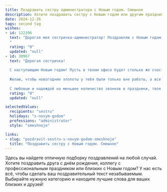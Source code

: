 ```yaml
---
title: Поздравить сестру администратора с Новым годом. Смешное
description: Хотите поздравить сестру с Новым годом или другим праздником? Наш ИИ создаст незабываемое поздравление, а вы обязательно выделитесь среди других.  
date: 2024-12-26
tags: second tag
wishes:
- id: 122396
  text: "Дорогая моя сестричка-администратор! Поздравляю с Новым годом! Пусть в твоем рабочем графике в этом году будет больше свободных окошек, а на столе – меньше бумажек (ну, разве что с премией!).  Желаю, чтобы все твои \"клиенты\" (даже самые вредные!)  в этом году были исключительно милыми и пушистыми, а твой отпуск был таким длинным, что заставит завидовать даже самого ленивого кота!  С Новым годом!
  "
  rating: "0"
  updated: "null"
- id: 30967
  text: "Дорогая сестричка!
  
  С наступающим Новым годом! Пусть в твоем офисе будет столько же счастья, сколько бумаг на твоем столе, а клиенты пусть всегда будут в хорошем настроении — как будто видели, что ты сегодня на необъятном праздничном угощении!
  
  Желаю, чтобы новогодние хлопоты у тебя были только вне работы, а все трудности самосохранились после того, как ты нажмешь на кнопку \"отпуск\". Пусть в новом году все твои задачи решаются так же быстро, как ты успеваешь печатать «чудесно» на всеEmail'ы!
  
  С любовью и надеждой на меньшее количество звонков в праздники, твоя битва с реальностью на стороне администраторов! 🎄✨"
  rating: "0"
  updated: "null"

selectedValues:
  recipients: "sestru"
  holidays: "s-novym-godom"
  professions: "administrator"
  style: "smeshnoje"

links:
- slug: "pozdravit-sestru-s-novym-godom-smeshnoje"
  title: "Поздравить сестру с Новым годом. Смешное"
---
```


Здесь вы найдете отличную подборку поздравлений на любой случай.
Хотите поздравить друга с днём рождения, коллегу с профессиональным праздником или близких с Новым годом? У нас есть всё, чтобы сделать ваш поздравительный текст незабываемым. Выбирайте нужную категорию и находите лучшие слова для ваших близких и друзей!
